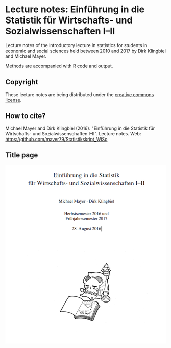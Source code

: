 # Lecture notes: Einführung in die Statistik für Wirtschafts- und Sozialwissenschaften I–II

Lecture notes of the introductory lecture in statistics for students in economic and social sciences held between 2010 and 2017 by Dirk Klingbiel and Michael Mayer. 

Methods are accompanied with R code and output.

## Copyright

These lecture notes are being distributed under the [creative commons license](https://creativecommons.org/licenses/by/2.0/).

## How to cite?

Michael Mayer and Dirk Klingbiel (2016). "Einführung in die Statistik für Wirtschafts- und Sozialwissenschaften I–II". Lecture notes. Web: https://github.com/mayer79/Statistikskript_WiSo

## Title page

![](title.png)
